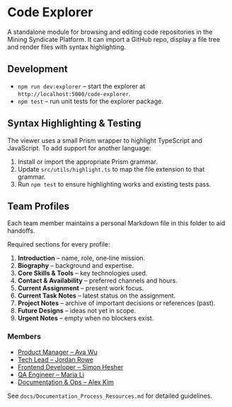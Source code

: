 # Code Explorer

A standalone module for browsing and editing code repositories in the Mining Syndicate Platform. It can import a GitHub repo, display a file tree and render files with syntax highlighting.

## Development

- `npm run dev:explorer` – start the explorer at `http://localhost:5000/code-explorer`.
- `npm test` – run unit tests for the explorer package.

## Syntax Highlighting & Testing

The viewer uses a small Prism wrapper to highlight TypeScript and JavaScript. To add support for another language:

1. Install or import the appropriate Prism grammar.
2. Update `src/utils/highlight.ts` to map the file extension to that grammar.
3. Run `npm test` to ensure highlighting works and existing tests pass.

## Team Profiles

Each team member maintains a personal Markdown file in this folder to aid handoffs.

Required sections for every profile:

1. **Introduction** – name, role, one‑line mission.
2. **Biography** – background and expertise.
3. **Core Skills & Tools** – key technologies used.
4. **Contact & Availability** – preferred channels and hours.
5. **Current Assignment** – present work focus.
6. **Current Task Notes** – latest status on the assignment.
7. **Project Notes** – archive of important decisions or references (past).
8. **Future Designs** – ideas not yet in scope.
9. **Urgent Notes** – empty when no blockers exist.

### Members

- [Product Manager – Ava Wu](./Product_Manager-Ava_Wu.md)
- [Tech Lead – Jordan Rowe](./Tech_Lead-Jordan_Rowe.md)
- [Frontend Developer – Simon Hesher](./Frontend_Developer-Simon_Hesher.md)
- [QA Engineer – Maria Li](./QA_Engineer-Maria_Li.md)
- [Documentation & Ops – Alex Kim](./Documentation_Ops-Alex_Kim.md)

See `docs/Documentation_Process_Resources.md` for detailed guidelines.
